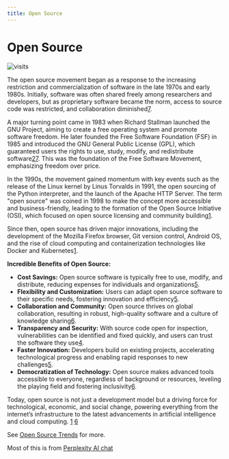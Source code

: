 ```yaml
---
title: Open Source
---
```



# Open Source

![visits](https://visit-counter.vercel.app/counter.png?page=https%3A%2F%2Fselwynpolit.github.io%2Fdemo2%2Fopen_source&s=16&c=030303&bg=00000000&no=5&ff=electrolize&tb=&ta=+Views)

The open source movement began as a response to the increasing restriction and commercialization of software in the late 1970s and early 1980s. Initially, software was often shared freely among researchers and developers, but as proprietary software became the norm, access to source code was restricted, and collaboration diminished[7].

A major turning point came in 1983 when Richard Stallman launched the GNU Project, aiming to create a free operating system and promote software freedom. He later founded the Free Software Foundation (FSF) in 1985 and introduced the GNU General Public License (GPL), which guaranteed users the rights to use, study, modify, and redistribute software[2][3][7]. This was the foundation of the Free Software Movement, emphasizing freedom over price.

In the 1990s, the movement gained momentum with key events such as the release of the Linux kernel by Linus Torvalds in 1991, the open sourcing of the Python interpreter, and the launch of the Apache HTTP Server. The term "open source" was coined in 1998 to make the concept more accessible and business-friendly, leading to the formation of the Open Source Initiative (OSI), which focused on open source licensing and community building[1][3].

Since then, open source has driven major innovations, including the development of the Mozilla Firefox browser, Git version control, Android OS, and the rise of cloud computing and containerization technologies like Docker and Kubernetes[1].

**Incredible Benefits of Open Source:**

- **Cost Savings:** Open source software is typically free to use, modify, and distribute, reducing expenses for individuals and organizations[5].
- **Flexibility and Customization:** Users can adapt open source software to their specific needs, fostering innovation and efficiency[5][6].
- **Collaboration and Community:** Open source thrives on global collaboration, resulting in robust, high-quality software and a culture of knowledge sharing[6].
- **Transparency and Security:** With source code open for inspection, vulnerabilities can be identified and fixed quickly, and users can trust the software they use[4][6].
- **Faster Innovation:** Developers build on existing projects, accelerating technological progress and enabling rapid responses to new challenges[5][6].
- **Democratization of Technology:** Open source makes advanced tools accessible to everyone, regardless of background or resources, leveling the playing field and fostering inclusivity[6].

Today, open source is not just a development model but a driving force for technological, economic, and social change, powering everything from the internet’s infrastructure to the latest advancements in artificial intelligence and cloud computing. [1] [6]

See [Open Source Trends](open_source_trends.md) for more.

Most of this is from [Perplexity AI chat](https://pplx.ai/share)



[1]: https://www.freecodecamp.org/news/brief-history-of-open-source/
[2]: https://wiki.commons.gc.cuny.edu/open_source_movement/
[3]: https://www.pingdom.com/blog/the-9-most-important-events-in-open-source-history/
[4]: https://builtin.com/articles/open-source-future
[5]: https://www.cobalt.io/blog/risks-of-open-source-software
[6]: https://kloudlite.io/blog/role-of-open-source-in-modern-software-development
[7]: https://gitcoin.co/blog/a-brief-history-of-open-source
[8]: https://www.btw.so/blog/history-of-open-source-software/
[9]: https://enterprisersproject.com/article/2015/1/top-advantages-open-source-offers-over-proprietary-solutions
[10]: https://www.bairesdev.com/blog/the-pros-and-cons-of-open-source-software-a-guide-for-developers-and-executives/
[11]: https://algocademy.com/blog/what-is-open-source-understanding-its-impact-on-technology-and-innovation/
[12]: https://maps.cise.jmu.edu/public/canterjw/ModuleOne/GIS/gishistory.htm
[13]: https://www.redhat.com/en/blog/open-source-advantage
[14]: https://en.wikipedia.org/wiki/History_of_free_and_open-source_software
[15]: https://www.spiceworks.com/tech/tech-general/articles/open-source-software/
[16]: https://www.dataversity.net/brief-history-open-source-data-technologies/
[17]: https://www.computer.org/csdl/magazine/co/2021/02/09353517/1r8kwgBjU9W
[18]: https://direct.mit.edu/books/monograph/3528/For-Fun-and-ProfitA-History-of-the-Free-and-Open
[19]: https://walczak.it/blog/history-of-the-open-source-movement-from-a-business-perspective
[20]: https://www.hartford.edu/faculty-staff/faculty/fcld/_files/open%20source.pdf
[21]: https://www.codemotion.com/magazine/infographics/the-history-of-open-source/
[22]: https://www.theswaddle.com/a-brief-history-of-the-open-source-movement
[23]: https://www.outsystems.com/application-development/open-source-explained/
[24]: https://en.wikipedia.org/wiki/Open-source_software_movement
[25]: https://maximilianmichels.com/2021/history-of-open-source/
[26]: https://fossid.com/articles/unlock-the-full-potential-of-open-source-with-fossid/
[27]: https://www.turing.ac.uk/blog/open-source-software-why-it-matters-and-how-get-involved
[28]: https://www.reddit.com/r/explainlikeimfive/comments/1d6g75d/eli5_what_are_the_benefits_of_opensource_software/
[29]: https://www.zdnet.com/article/what-is-open-source-and-how-does-it-benefit-you/
[30]: https://dattell.com/data-architecture-blog/top-10-reasons-to-use-open-source-software/
[31]: https://www.technologyreview.com/2023/08/17/1077498/future-open-source/
[32]: https://learn.redhat.com/t5/General/Advantages-of-Open-Source-over-Proprietary-softwares/td-p/36222
[33]: https://github.blog/open-source/social-impact/the-social-impact-of-open-source/
[34]: https://www.openlogic.com/blog/top-5-benefits-open-source-software
[35]: https://salsa.digital/insights/social-impact-of-open-source
[36]: https://www.library.hbs.edu/working-knowledge/open-source-software-the-nine-trillion-resource-companies-take-for-granted
[37]: https://www.hbs.edu/ris/Publication%20Files/24-038_51f8444f-502c-4139-8bf2-56eb4b65c58a.pdf
[38]: https://www.hp.com/us-en/shop/tech-takes/open-source-software-influence
